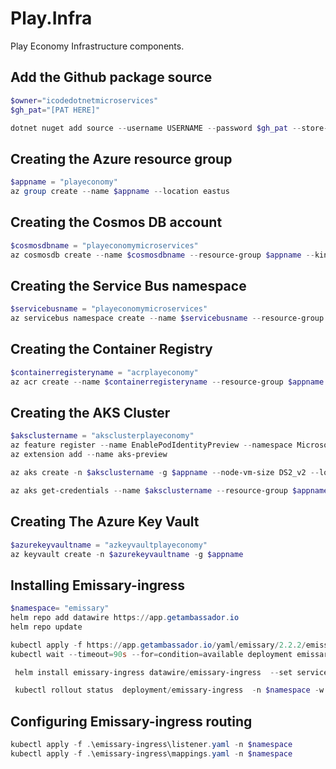 # Play.Infra

Play Economy Infrastructure components.

## Add the Github package source

```powershell
$owner="icodedotnetmicroservices"
$gh_pat="[PAT HERE]"

dotnet nuget add source --username USERNAME --password $gh_pat --store-password-in-clear-text --name github "https://nuget.pkg.github.com/$owner/index.json"
```

## Creating the Azure resource group

```powershell
$appname = "playeconomy"
az group create --name $appname --location eastus
```

## Creating the Cosmos DB account

```powershell
$cosmosdbname = "playeconomymicroservices"
az cosmosdb create --name $cosmosdbname --resource-group $appname --kind MongoDB --enable-free-tier
```

## Creating the Service Bus namespace

```powershell
$servicebusname = "playeconomymicroservices"
az servicebus namespace create --name $servicebusname --resource-group $appname --sku Standard
```

## Creating the Container Registry

```powershell
$containerregisteryname = "acrplayeconomy"
az acr create --name $containerregisteryname --resource-group $appname --sku Basic
```

## Creating the AKS Cluster

```powershell
$aksclustername = "aksclusterplayeconomy"
az feature register --name EnablePodIdentityPreview --namespace Microsoft.ContainerService
az extension add --name aks-preview

az aks create -n $aksclustername -g $appname --node-vm-size DS2_v2 --location centralus --node-count 2 --attach-acr $containerregisteryname --enable-pod-identity --network-plugin azure

az aks get-credentials --name $aksclustername --resource-group $appname
```

## Creating The Azure Key Vault

```powershell
$azurekeyvaultname = "azkeyvaultplayeconomy"
az keyvault create -n $azurekeyvaultname -g $appname
```

## Installing Emissary-ingress

```powershell
$namespace= "emissary"
helm repo add datawire https://app.getambassador.io
helm repo update

kubectl apply -f https://app.getambassador.io/yaml/emissary/2.2.2/emissary-crds.yaml
kubectl wait --timeout=90s --for=condition=available deployment emissary-apiext -n emissary-system

 helm install emissary-ingress datawire/emissary-ingress  --set service.annotations."service\.beta\.kubernetes\.io/azure-dns-label-name"=$appname -n $namespace --create-namespace

 kubectl rollout status  deployment/emissary-ingress  -n $namespace -w

```

## Configuring Emissary-ingress routing
```powershell
kubectl apply -f .\emissary-ingress\listener.yaml -n $namespace
kubectl apply -f .\emissary-ingress\mappings.yaml -n $namespace
```